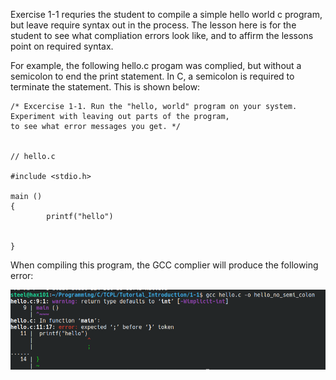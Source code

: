 Exercise 1-1 requries the student to compile a simple hello world c program, but leave require syntax out in the process. 
The lesson here is for the student to see what compliation errors look like, and to affirm the lessons point on required syntax. 

For example, the following hello.c progam was complied, but without a semicolon to end the print statement. 
In C, a semicolon is required to terminate the statement. This is shown below:


```
/* Excercise 1-1. Run the "hello, world" program on your system. Experiment with leaving out parts of the program, 
to see what error messages you get. */


// hello.c

#include <stdio.h>

main ()
{
        printf("hello")


}

```

When compiling this program,  the GCC complier will produce the following error:

<!-- ![[hello_no_semicolcon_complie_error.png]] -->
![Compilation Error](/Exercises/Images/hello_no_semicolcon_complie_error.png)
